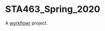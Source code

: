 # STA463_Spring_2020

A [workflowr][] project.

[workflowr]: https://github.com/jdblischak/workflowr

